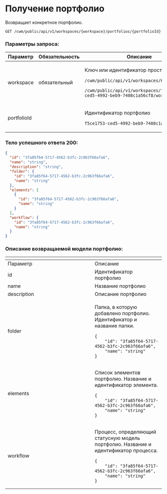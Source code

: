 # Получение портфолио

Возвращает конкретное портфолио.

`GET /cwm/public/api/v1/workspaces/{workspace}/portfolios/{portfolioId}`

### Параметры запроса:

| Параметр    | Обязательность | Описание                                                                                                                                                                                                  |
| ----------- | -------------- | --------------------------------------------------------------------------------------------------------------------------------------------------------------------------------------------------------- |
| workspace   | обязательный   | <p>Ключ или идентификатор пространства</p><p><code>/cwm/public/api/v1/workspaces/KEY/workitems</code></p><p><code>/cwm/public/api/v1/workspaces/f5ce1753-ced5-4992-beb9-7408c1a56cf8/workitems</code></p> |
| portfolioId |                | <p>Идентификатор портфолио</p><p><code>f5ce1753-ced5-4992-beb9-7408c1a56cf8</code></p>                                                                                                                    |

### Тело успешного ответа 200:

```json
{
  "id": "3fa85f64-5717-4562-b3fc-2c963f66afa6",
  "name": "string",
  "description": "string",
  "folder": {
    "id": "3fa85f64-5717-4562-b3fc-2c963f66afa6",
    "name": "string"
  },
  "elements": [
    {
      "id": "3fa85f64-5717-4562-b3fc-2c963f66afa6",
      "name": "string"
    }
  ],
  "workflow": {
    "id": "3fa85f64-5717-4562-b3fc-2c963f66afa6",
    "name": "string"
  }
}
```

### Описание возвращаемой модели портфолио:

<table data-header-hidden><thead><tr><th width="264"></th><th></th></tr></thead><tbody><tr><td>Параметр</td><td>Описание</td></tr><tr><td>id</td><td>Идентификатор портфолио</td></tr><tr><td>name</td><td>Название портфолио</td></tr><tr><td>description</td><td>Описание портфолио</td></tr><tr><td>folder</td><td><p>Папка, в которую добавлено портфолио. Идентификатор и название папки.</p><pre class="language-json"><code class="lang-json">{
    "id": "3fa85f64-5717-4562-b3fc-2c963f66afa6",
    "name": "string"
}
</code></pre></td></tr><tr><td>elements</td><td><p>Список элементов портфолио. Название и идентификатор элемента.</p><pre class="language-json"><code class="lang-json">{
    "id": "3fa85f64-5717-4562-b3fc-2c963f66afa6",
    "name": "string"
}
</code></pre></td></tr><tr><td>workflow</td><td><p>Процесс, определяющий статусную модель портфолио. Название и идентификатор процесса.</p><pre class="language-json"><code class="lang-json">{
    "id": "3fa85f64-5717-4562-b3fc-2c963f66afa6",
    "name": "string"
}
</code></pre></td></tr></tbody></table>
